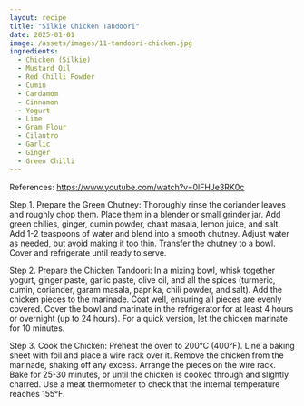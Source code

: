 ```yaml
---
layout: recipe
title: "Silkie Chicken Tandoori"
date: 2025-01-01
image: /assets/images/11-tandoori-chicken.jpg
ingredients:
  - Chicken (Silkie)
  - Mustard Oil
  - Red Chilli Powder
  - Cumin
  - Cardamom
  - Cinnamon
  - Yogurt
  - Lime
  - Gram Flour
  - Cilantro
  - Garlic
  - Ginger
  - Green Chilli
---
```


References: https://www.youtube.com/watch?v=0lFHJe3RK0c

Step 1. Prepare the Green Chutney:
Thoroughly rinse the coriander leaves and roughly chop them. Place them in a blender or small grinder jar.
Add green chilies, ginger, cumin powder, chaat masala, lemon juice, and salt.
Add 1-2 teaspoons of water and blend into a smooth chutney. Adjust water as needed, but avoid making it too thin.
Transfer the chutney to a bowl. Cover and refrigerate until ready to serve.

Step 2. Prepare the Chicken Tandoori:
In a mixing bowl, whisk together yogurt, ginger paste, garlic paste, olive oil, and all the spices (turmeric, cumin, coriander, garam masala, paprika, chili powder, and salt).
Add the chicken pieces to the marinade. Coat well, ensuring all pieces are evenly covered.
Cover the bowl and marinate in the refrigerator for at least 4 hours or overnight (up to 24 hours). For a quick version, let the chicken marinate for 10 minutes.

Step 3. Cook the Chicken:
Preheat the oven to 200°C (400°F). Line a baking sheet with foil and place a wire rack over it.
Remove the chicken from the marinade, shaking off any excess. Arrange the pieces on the wire rack.
Bake for 25-30 minutes, or until the chicken is cooked through and slightly charred. Use a meat thermometer to check that the internal temperature reaches 155°F.